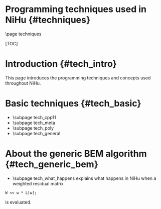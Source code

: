 Programming techniques used in NiHu {#techniques}
===================================

\page techniques

[TOC]

Introduction {#tech_intro}
============

This page introduces the programming techniques and concepts used throughout NiHu.

Basic techniques {#tech_basic}
================

- \subpage tech_cpp11
- \subpage tech_meta
- \subpage tech_poly
- \subpage tech_general

About the generic BEM algorithm {#tech_generic_bem}
===============================

- \subpage tech_what_happens explains what happens in NiHu when a weighted residual matrix
~~~~~~~~
W << w * L[w];
~~~~~~~~
is evaluated.


